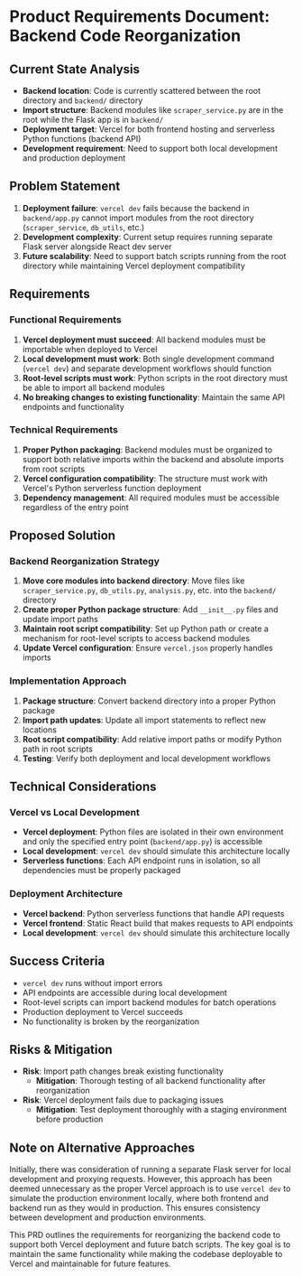 # Product Requirements Document: Backend Code Reorganization

## Current State Analysis
- **Backend location**: Code is currently scattered between the root directory and `backend/` directory
- **Import structure**: Backend modules like `scraper_service.py` are in the root while the Flask app is in `backend/`
- **Deployment target**: Vercel for both frontend hosting and serverless Python functions (backend API)
- **Development requirement**: Need to support both local development and production deployment

## Problem Statement
1. **Deployment failure**: `vercel dev` fails because the backend in `backend/app.py` cannot import modules from the root directory (`scraper_service`, `db_utils`, etc.)
2. **Development complexity**: Current setup requires running separate Flask server alongside React dev server
3. **Future scalability**: Need to support batch scripts running from the root directory while maintaining Vercel deployment compatibility

## Requirements

### Functional Requirements
1. **Vercel deployment must succeed**: All backend modules must be importable when deployed to Vercel
2. **Local development must work**: Both single development command (`vercel dev`) and separate development workflows should function
3. **Root-level scripts must work**: Python scripts in the root directory must be able to import all backend modules
4. **No breaking changes to existing functionality**: Maintain the same API endpoints and functionality

### Technical Requirements
1. **Proper Python packaging**: Backend modules must be organized to support both relative imports within the backend and absolute imports from root scripts
2. **Vercel configuration compatibility**: The structure must work with Vercel's Python serverless function deployment
3. **Dependency management**: All required modules must be accessible regardless of the entry point

## Proposed Solution

### Backend Reorganization Strategy
1. **Move core modules into backend directory**: Move files like `scraper_service.py`, `db_utils.py`, `analysis.py`, etc. into the `backend/` directory
2. **Create proper Python package structure**: Add `__init__.py` files and update import paths
3. **Maintain root script compatibility**: Set up Python path or create a mechanism for root-level scripts to access backend modules
4. **Update Vercel configuration**: Ensure `vercel.json` properly handles imports

### Implementation Approach
1. **Package structure**: Convert backend directory into a proper Python package
2. **Import path updates**: Update all import statements to reflect new locations
3. **Root script compatibility**: Add relative import paths or modify Python path in root scripts
4. **Testing**: Verify both deployment and local development workflows

## Technical Considerations

### Vercel vs Local Development
- **Vercel deployment**: Python files are isolated in their own environment and only the specified entry point (`backend/app.py`) is accessible
- **Local development**: `vercel dev` should simulate this architecture locally
- **Serverless functions**: Each API endpoint runs in isolation, so all dependencies must be properly packaged

### Deployment Architecture
- **Vercel backend**: Python serverless functions that handle API requests
- **Vercel frontend**: Static React build that makes requests to API endpoints
- **Local development**: `vercel dev` should simulate this architecture locally

## Success Criteria
- `vercel dev` runs without import errors
- API endpoints are accessible during local development
- Root-level scripts can import backend modules for batch operations
- Production deployment to Vercel succeeds
- No functionality is broken by the reorganization

## Risks & Mitigation
- **Risk**: Import path changes break existing functionality
  - **Mitigation**: Thorough testing of all backend functionality after reorganization
- **Risk**: Vercel deployment fails due to packaging issues
  - **Mitigation**: Test deployment thoroughly with a staging environment before production

## Note on Alternative Approaches

Initially, there was consideration of running a separate Flask server for local development and proxying requests. However, this approach has been deemed unnecessary as the proper Vercel approach is to use `vercel dev` to simulate the production environment locally, where both frontend and backend run as they would in production. This ensures consistency between development and production environments.

This PRD outlines the requirements for reorganizing the backend code to support both Vercel deployment and future batch scripts. The key goal is to maintain the same functionality while making the codebase deployable to Vercel and maintainable for future features.